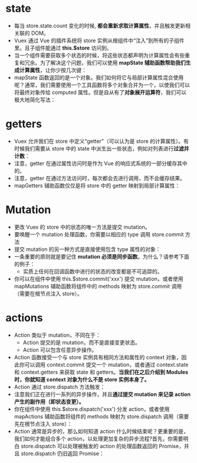 # state
- 每当 store.state.count 变化的时候, **都会重新求取计算属性**，并且触发更新相关联的 DOM。
- Vuex 通过 Vue 的插件系统将 store 实例从根组件中“注入”到所有的子组件里。且子组件能通过 **this.$store** 访问到。
- 当一个组件需要获取多个状态的时候，将这些状态都声明为计算属性会有些重复和冗余。为了解决这个问题，我们可以使用 **mapState 辅助函数帮助我们生成计算属性**，让你少按几次键：
- mapState 函数返回的是一个对象。我们如何将它与局部计算属性混合使用呢？通常，我们需要使用一个工具函数将多个对象合并为一个，以使我们可以将最终对象传给 computed 属性。但是自从有了**对象展开运算符**，我们可以极大地简化写法：
# getters
- Vuex 允许我们在 store 中定义“getter”（可以认为是 store 的计算属性）。有时候我们需要从 store 中的 state 中派生出一些状态，例如对列表进行**过滤并计数**：
- 注意，getter 在通过属性访问时是作为 Vue 的响应式系统的一部分缓存其中的。
- 注意，getter 在通过方法访问时，每次都会去进行调用，而不会缓存结果。
- mapGetters 辅助函数仅仅是将 store 中的 getter 映射到局部计算属性：
# Mutation
- 更改 Vuex 的 store 中的状态的唯一方法是提交 mutation。
- 要唤醒一个 mutation 处理函数，你需要以相应的 type 调用 store.commit 方法
- 提交 mutation 的另一种方式是直接使用包含 type 属性的对象：
- 一条重要的原则就是要记住 **mutation 必须是同步函数**。为什么？请参考下面的例子：
    - 实质上任何在回调函数中进行的状态的改变都是不可追踪的。
- 你可以在组件中使用 this.$store.commit('xxx') 提交 mutation，或者使用 mapMutations 辅助函数将组件中的 methods 映射为 store.commit 调用（需要在根节点注入 store）。
# actions
- Action 类似于 mutation，不同在于：
  - Action 提交的是 mutation，而不是直接变更状态。
  - Action 可以包含任意异步操作。
- Action 函数接受一个与 store 实例具有相同方法和属性的 context 对象，因此你可以调用 context.commit 提交一个 mutation，或者通过 context.state 和 context.getters 来获取 state 和 getters。**当我们在之后介绍到 Modules 时，你就知道 context 对象为什么不是 store 实例本身了。**
- Action 通过 store.dispatch 方法触发：
- 注意我们正在进行一系列的异步操作，并且**通过提交 mutation 来记录 action 产生的副作用（即状态变更）。**
- 你在组件中使用 this.$store.dispatch('xxx') 分发 action，或者使用 mapActions 辅助函数将组件的 methods 映射为 store.dispatch 调用（需要先在根节点注入 store）：
- Action 通常是异步的，那么如何知道 action 什么时候结束呢？更重要的是，我们如何才能组合多个 action，以处理更加复杂的异步流程?首先，你需要明白 store.dispatch 可以处理被触发的 action 的处理函数返回的 Promise，并且 store.dispatch 仍旧返回 Promise：
















